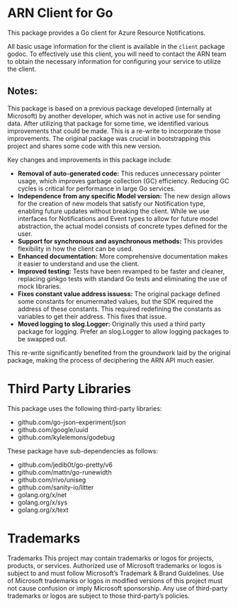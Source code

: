 # ARN Client for Go

This package provides a Go client for Azure Resource Notifications.

All basic usage information for the client is available in the `client` package godoc. To effectively use this client, you will need to contact the ARN team to obtain the necessary information for configuring your service to utilize the client.

## Notes:

This package is based on a previous package developed (internally at Microsoft) by another developer, which was not in active use for sending data. After utilizing that package for some time, we identified various improvements that could be made. This is a re-write to incorporate those improvements. The original package was crucial in bootstrapping this project and shares some code with this new version.

Key changes and improvements in this package include:

- **Removal of auto-generated code:** This reduces unnecessary pointer usage, which improves garbage collection (GC) efficiency. Reducing GC cycles is critical for performance in large Go services.
- **Independence from any specific Model version:** The new design allows for the creation of new models that satisfy our Notification type, enabling future updates without breaking the client. While we use interfaces for Notifications and Event types to allow for future model abstraction, the actual model consists of concrete types defined for the user.
- **Support for synchronous and asynchronous methods:** This provides flexibility in how the client can be used.
- **Enhanced documentation:** More comprehensive documentation makes it easier to understand and use the client.
- **Improved testing:** Tests have been revamped to be faster and cleaner, replacing ginkgo tests with standard Go tests and eliminating the use of mock libraries.
- **Fixes constant value address issuess:** The original package defined some constants for enumermated values, but the SDK required the address of these constants. This required redefining the constants as variables to get their address. This fixes that issue.
- **Moved logging to slog.Logger:** Originally this used a third party package for logging. Prefer an slog.Logger to allow logging packages to be swapped out.

This re-write significantly benefited from the groundwork laid by the original package, making the process of deciphering the ARN API much easier.

# Third Party Libraries

This package uses the following third-party libraries:

* github.com/go-json-experiment/json
* github.com/google/uuid
*	github.com/kylelemons/godebug

These package have sub-dependencies as follows:

* github.com/jedib0t/go-pretty/v6
*	github.com/mattn/go-runewidth
*	github.com/rivo/uniseg
*	github.com/sanity-io/litter
*	golang.org/x/net
*	golang.org/x/sys
*	golang.org/x/text

# Trademarks

Trademarks This project may contain trademarks or logos for projects, products, or services. Authorized use of Microsoft trademarks or logos is subject to and must follow Microsoft’s Trademark & Brand Guidelines. Use of Microsoft trademarks or logos in modified versions of this project must not cause confusion or imply Microsoft sponsorship. Any use of third-party trademarks or logos are subject to those third-party’s policies.
